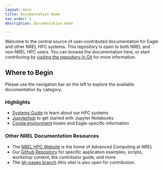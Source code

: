 ```yaml
---
layout: main
title: Documentation Home
nav_order: 1
description: Documentation Home

---
```


Welcome to the central source of user-contributed documentation for Eagle and other NREL HPC systems. This repository is open to both NREL and non-NREL HPC users. You can browse the documentation here, or start contributing by [visiting the repository in Git](https://github.com/NREL/HPC) for more information.

## Where to Begin

Please use the navigation bar on the left to explore the available documentation by category.

### Highlights 
* [Systems Guide](https://nrel.github.io/HPC/Documentation/Systems/) to learn about our HPC systems
* [Jupyterhub](Jupyter/jupyterhub/) to get started with Jupyter Notebooks 
* [Conda environment](Environments/conda/) howto and Eagle-specific information

### Other NREL Documentation Resources

* The [NREL HPC Website](https://hpc.nrel.gov) is the home of Advanced Computing at NREL
* Our [Github Repository](https://github.com/NREL/HPC) for specific application examples, scripts, workshop content, the contributor guide, and more. 
* The [gh-pages branch](https://github.com/NREL/HPC/tree/gh-pages) (this site) is also open for contribution.
